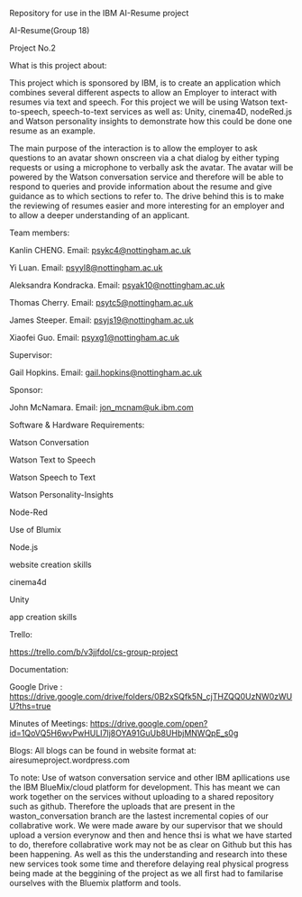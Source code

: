 Repository for use in the IBM AI-Resume project

AI-Resume(Group 18)

Project No.2 

What is this project about: 

This project which is sponsored by IBM, is to create an application which combines several different aspects to allow an Employer to interact with resumes via text and speech. For this project we will be using Watson text-to-speech, speech-to-text services as well as: Unity, cinema4D, nodeRed.js and Watson personality insights to demonstrate how this could be done one resume as an example. 

The main purpose of the interaction is to allow the employer to ask questions to an avatar shown onscreen via a chat dialog by either typing requests or using a microphone to verbally ask the avatar. The avatar will be powered by the Watson conversation service and therefore will be able to respond to queries and provide information about the resume and give guidance as to which sections to refer to. The drive behind this is to make the reviewing of resumes easier and more interesting for an employer and to allow a deeper understanding of an applicant.


Team members:

  Kanlin CHENG. Email: psykc4@nottingham.ac.uk
  
  Yi Luan. Email: psyyl8@nottingham.ac.uk
  
  Aleksandra Kondracka. Email: psyak10@nottingham.ac.uk
  
  Thomas Cherry. Email: psytc5@nottingham.ac.uk
  
  James Steeper. Email: psyjs19@nottingham.ac.uk
  
  Xiaofei Guo. Email: psyxg1@nottingham.ac.uk
  
 

 
Supervisor:

  Gail Hopkins. Email: gail.hopkins@nottingham.ac.uk



  
Sponsor:

  John McNamara. Email: jon_mcnam@uk.ibm.com
  
  


  
Software & Hardware Requirements:

  Watson Conversation
  
  Watson Text to Speech
  
  Watson Speech to Text
  
  Watson Personality-Insights
  
  Node-Red
  
  Use of Blumix
  
  Node.js
  
  website creation skills
  
  cinema4d
  
  Unity
  
  app creation skills
  
  
  
Trello:

  https://trello.com/b/v3jjfdoI/cs-group-project
  
  

Documentation:

Google Drive : https://drive.google.com/drive/folders/0B2xSQfk5N_cjTHZQQ0UzNW0zWUU?ths=true


Minutes of Meetings:   https://drive.google.com/open?id=1QoVQ5H6wvPwHULI7lj8OYA91GuUb8UHbjMNWQpE_s0g

Blogs:
All blogs can be found in website format at: airesumeproject.wordpress.com


To note: 
Use of watson conversation service and other IBM apllications use the IBM BlueMix/cloud platform for development. This has meant we can work together on the services without uploading to a shared repository such as github. Therefore the uploads that are present in the waston_conversation branch are the lastest incremental copies of our collabrative work. We were made aware by our supervisor that we should upload a version everynow and then and hence thsi is what we have started to do, therefore collabrative work may not be as clear on Github but this has been happening. 
As well as this the understanding and research into these new services took some time and therefore delaying real physical progress being made at the beggining of the project as we all first had to familarise ourselves with the Bluemix platform and tools.  
